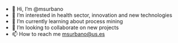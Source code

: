 - 👋 Hi, I’m @msurbano
- 👀 I’m interested in health sector, innovation and new technologies
- 🌱 I’m currently learning about process mining
- 💞️ I’m looking to collaborate on new projects
- 📫 How to reach me msurbano@us.es

<!---
msurbano/msurbano is a ✨ special ✨ repository because its `README.md` (this file) appears on your GitHub profile.
You can click the Preview link to take a look at your changes.
--->
